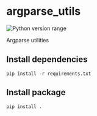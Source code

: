 argparse_utils
===============
![Python version range](https://img.shields.io/badge/python-2.7%E2%80%933.6+-blue.svg)

Argparse utilities

## Install dependencies

    pip install -r requirements.txt

## Install package

    pip install .
